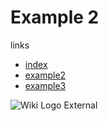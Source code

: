 # Example 2
links
- [index](README.md)
- [example2](example2.md)
- [example3](./test_folder/example3.md)

![Wiki Logo External](https://upload.wikimedia.org/wikipedia/commons/6/63/Wikipedia-logo.png 'Wiki Logo External')

